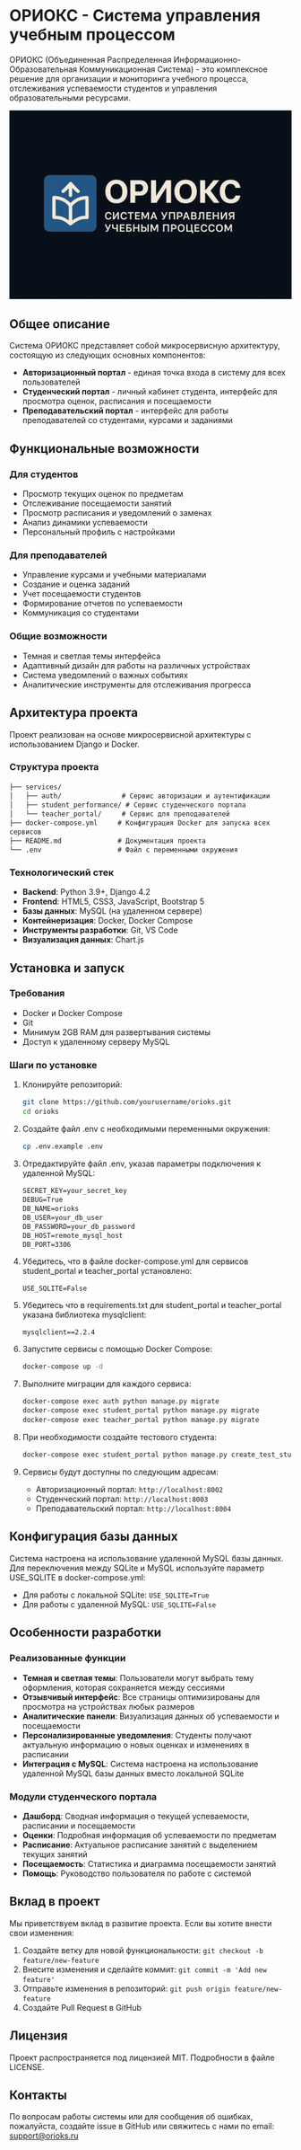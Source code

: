 # ОРИОКС - Система управления учебным процессом

ОРИОКС (Объединенная Распределенная Информационно-Образовательная Коммуникационная Система) - это комплексное решение для организации и мониторинга учебного процесса, отслеживания успеваемости студентов и управления образовательными ресурсами.

![Логотип ОРИОКС](services/student_performance/templates/logo/logo_black.png)

## Общее описание

Система ОРИОКС представляет собой микросервисную архитектуру, состоящую из следующих основных компонентов:

- **Авторизационный портал** - единая точка входа в систему для всех пользователей
- **Студенческий портал** - личный кабинет студента, интерфейс для просмотра оценок, расписания и посещаемости
- **Преподавательский портал** - интерфейс для работы преподавателей со студентами, курсами и заданиями

## Функциональные возможности

### Для студентов
- Просмотр текущих оценок по предметам
- Отслеживание посещаемости занятий
- Просмотр расписания и уведомлений о заменах
- Анализ динамики успеваемости
- Персональный профиль с настройками

### Для преподавателей
- Управление курсами и учебными материалами
- Создание и оценка заданий
- Учет посещаемости студентов
- Формирование отчетов по успеваемости
- Коммуникация со студентами

### Общие возможности
- Темная и светлая темы интерфейса
- Адаптивный дизайн для работы на различных устройствах
- Система уведомлений о важных событиях
- Аналитические инструменты для отслеживания прогресса

## Архитектура проекта

Проект реализован на основе микросервисной архитектуры с использованием Django и Docker.

### Структура проекта

```
├── services/
│   ├── auth/               # Сервис авторизации и аутентификации
│   ├── student_performance/ # Сервис студенческого портала
│   └── teacher_portal/     # Сервис для преподавателей
├── docker-compose.yml     # Конфигурация Docker для запуска всех сервисов
├── README.md              # Документация проекта
└── .env                   # Файл с переменными окружения
```

### Технологический стек

- **Backend**: Python 3.9+, Django 4.2
- **Frontend**: HTML5, CSS3, JavaScript, Bootstrap 5
- **Базы данных**: MySQL (на удаленном сервере)
- **Контейнеризация**: Docker, Docker Compose
- **Инструменты разработки**: Git, VS Code
- **Визуализация данных**: Chart.js

## Установка и запуск

### Требования

- Docker и Docker Compose
- Git
- Минимум 2GB RAM для развертывания системы
- Доступ к удаленному серверу MySQL

### Шаги по установке

1. Клонируйте репозиторий:
   ```bash
   git clone https://github.com/yourusername/orioks.git
   cd orioks
   ```

2. Создайте файл .env с необходимыми переменными окружения:
   ```bash
   cp .env.example .env
   ```

3. Отредактируйте файл .env, указав параметры подключения к удаленной MySQL:
   ```
   SECRET_KEY=your_secret_key
   DEBUG=True
   DB_NAME=orioks
   DB_USER=your_db_user
   DB_PASSWORD=your_db_password
   DB_HOST=remote_mysql_host
   DB_PORT=3306
   ```

4. Убедитесь, что в файле docker-compose.yml для сервисов student_portal и teacher_portal установлено:
   ```
   USE_SQLITE=False
   ```

5. Убедитесь что в requirements.txt для student_portal и teacher_portal указана библиотека mysqlclient:
   ```
   mysqlclient==2.2.4
   ```

6. Запустите сервисы с помощью Docker Compose:
   ```bash
   docker-compose up -d
   ```

7. Выполните миграции для каждого сервиса:
   ```bash
   docker-compose exec auth python manage.py migrate
   docker-compose exec student_portal python manage.py migrate
   docker-compose exec teacher_portal python manage.py migrate
   ```

8. При необходимости создайте тестового студента:
   ```bash
   docker-compose exec student_portal python manage.py create_test_student
   ```

9. Сервисы будут доступны по следующим адресам:
   - Авторизационный портал: `http://localhost:8002`
   - Студенческий портал: `http://localhost:8003`
   - Преподавательский портал: `http://localhost:8004`

## Конфигурация базы данных

Система настроена на использование удаленной MySQL базы данных. Для переключения между SQLite и MySQL используйте параметр USE_SQLITE в docker-compose.yml:

- Для работы с локальной SQLite: `USE_SQLITE=True`
- Для работы с удаленной MySQL: `USE_SQLITE=False`

## Особенности разработки

### Реализованные функции

- **Темная и светлая темы**: Пользователи могут выбрать тему оформления, которая сохраняется между сессиями
- **Отзывчивый интерфейс**: Все страницы оптимизированы для просмотра на устройствах любых размеров
- **Аналитические панели**: Визуализация данных об успеваемости и посещаемости
- **Персонализированные уведомления**: Студенты получают актуальную информацию о новых оценках и изменениях в расписании
- **Интеграция с MySQL**: Система настроена на использование удаленной MySQL базы данных вместо локальной SQLite

### Модули студенческого портала

- **Дашборд**: Сводная информация о текущей успеваемости, расписании и посещаемости
- **Оценки**: Подробная информация об успеваемости по предметам
- **Расписание**: Актуальное расписание занятий с выделением текущих занятий
- **Посещаемость**: Статистика и диаграмма посещаемости занятий
- **Помощь**: Руководство пользователя по работе с системой

## Вклад в проект

Мы приветствуем вклад в развитие проекта. Если вы хотите внести свои изменения:

1. Создайте ветку для новой функциональности: `git checkout -b feature/new-feature`
2. Внесите изменения и сделайте коммит: `git commit -m 'Add new feature'`
3. Отправьте изменения в репозиторий: `git push origin feature/new-feature`
4. Создайте Pull Request в GitHub

## Лицензия

Проект распространяется под лицензией MIT. Подробности в файле LICENSE.

## Контакты

По вопросам работы системы или для сообщения об ошибках, пожалуйста, создайте issue в GitHub или свяжитесь с нами по email: support@orioks.ru

